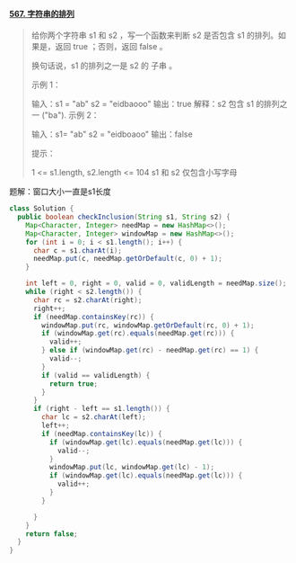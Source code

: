 #### [567. 字符串的排列](https://leetcode-cn.com/problems/permutation-in-string/)



>给你两个字符串 s1 和 s2 ，写一个函数来判断 s2 是否包含 s1 的排列。如果是，返回 true ；否则，返回 false 。
>
>换句话说，s1 的排列之一是 s2 的 子串 。
>
> 
>
>示例 1：
>
>输入：s1 = "ab" s2 = "eidbaooo"
>输出：true
>解释：s2 包含 s1 的排列之一 ("ba").
>示例 2：
>
>输入：s1= "ab" s2 = "eidboaoo"
>输出：false
>
>
>提示：
>
>1 <= s1.length, s2.length <= 104
>s1 和 s2 仅包含小写字母



题解：窗口大小一直是s1长度

```java
class Solution {
  public boolean checkInclusion(String s1, String s2) {
    Map<Character, Integer> needMap = new HashMap<>();
    Map<Character, Integer> windowMap = new HashMap<>();
    for (int i = 0; i < s1.length(); i++) {
      char c = s1.charAt(i);
      needMap.put(c, needMap.getOrDefault(c, 0) + 1);
    }

    int left = 0, right = 0, valid = 0, validLength = needMap.size();
    while (right < s2.length()) {
      char rc = s2.charAt(right);
      right++;
      if (needMap.containsKey(rc)) {
        windowMap.put(rc, windowMap.getOrDefault(rc, 0) + 1);
        if (windowMap.get(rc).equals(needMap.get(rc))) {
          valid++;
        } else if (windowMap.get(rc) - needMap.get(rc) == 1) {
          valid--;
        }
        if (valid == validLength) {
          return true;
        }
      }
      if (right - left == s1.length()) {
        char lc = s2.charAt(left);
        left++;
        if (needMap.containsKey(lc)) {
          if (windowMap.get(lc).equals(needMap.get(lc))) {
            valid--;
          }
          windowMap.put(lc, windowMap.get(lc) - 1);
          if (windowMap.get(lc).equals(needMap.get(lc))) {
            valid++;
          }
        }

      }
    }
    return false;
  }
}
```

